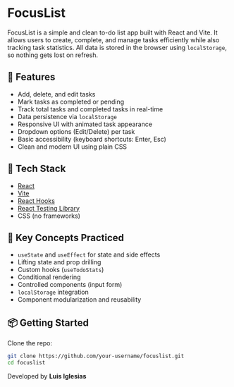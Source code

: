 # FocusList

FocusList is a simple and clean to-do list app built with React and Vite. It allows users to create, complete, and manage tasks efficiently while also tracking task statistics. All data is stored in the browser using `localStorage`, so nothing gets lost on refresh.

## 🚀 Features

- Add, delete, and edit tasks
- Mark tasks as completed or pending
- Track total tasks and completed tasks in real-time
- Data persistence via `localStorage`
- Responsive UI with animated task appearance
- Dropdown options (Edit/Delete) per task
- Basic accessibility (keyboard shortcuts: Enter, Esc)
- Clean and modern UI using plain CSS

## 📁 Tech Stack

- [React](https://reactjs.org/)
- [Vite](https://vitejs.dev/)
- [React Hooks](https://reactjs.org/docs/hooks-intro.html)
- [React Testing Library](https://testing-library.com/docs/react-testing-library/intro/)
- CSS (no frameworks)

## 🧠 Key Concepts Practiced

- `useState` and `useEffect` for state and side effects
- Lifting state and prop drilling
- Custom hooks (`useTodoStats`)
- Conditional rendering
- Controlled components (input form)
- `localStorage` integration
- Component modularization and reusability

## 📦 Getting Started

Clone the repo:

```bash
git clone https://github.com/your-username/focuslist.git
cd focuslist
```

Developed by **Luis Iglesias**
